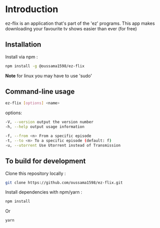 # Introduction

ez-flix is an application that's part of the 'ez' programs. This app makes downloading your favourite tv shows easier than ever (for free)

## Installation

Install via npm :

```bash
npm install -g @oussama1598/ez-flix
```

**Note** for linux you may have to use 'sudo'

## Command-line usage

```bash
ez-flix [options] <name>
```

options:

```bash
-V, --version output the version number
-h, --help output usage information

-f, --from <n> From a specific episode
-t, --to <n> To a specific episode (default: f)
-u, --utorrent Use Utorrent instead of Transmission
```

## To build for development

Clone this repository locally :

```bash
git clone https://github.com/oussama1598/ez-flix.git
```

Install dependencies with npm/yarn :

```bash
npm install
```

Or

```bash
yarn
```
